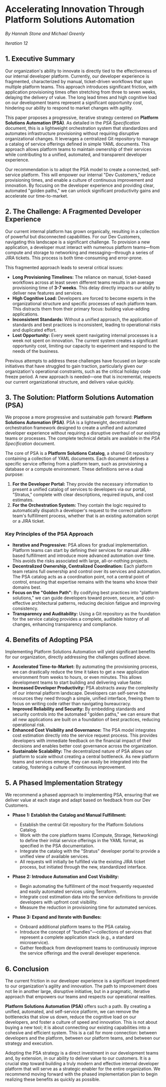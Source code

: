 # Accelerating Innovation Through Platform Solutions Automation

*By Hannah Stone and Michael Greenly*

*Iteration 12*

## 1. Executive Summary

Our organization's ability to innovate is directly tied to the effectiveness of our internal developer platform. Currently, our developer experience is fragmented, characterized by manual, ticket-driven workflows that span multiple platform teams. This approach introduces significant friction, with application provisioning times often stretching from three to seven weeks, delaying the delivery of value. The long lead times and high cognitive load on our development teams represent a significant opportunity cost, hindering our ability to respond to market changes with agility.

This paper proposes a progressive, iterative strategy centered on **Platform Solutions Automation (PSA)**. As detailed in the *PSA Specification* document, this is a lightweight orchestration system that standardizes and automates infrastructure provisioning without requiring disruptive organizational changes. It leverages a centralized Git repository to manage a catalog of service offerings defined in simple YAML documents. This approach allows platform teams to maintain ownership of their services while contributing to a unified, automated, and transparent developer experience.

Our recommendation is to adopt the PSA model to create a connected, self-service platform. This will empower our internal "Dev Customers," reduce provisioning times, and enable a culture of continuous improvement and innovation. By focusing on the developer experience and providing clear, automated "golden paths," we can unlock significant productivity gains and accelerate our time-to-market.

## 2. The Challenge: A Fragmented Developer Experience

Our current internal platform has grown organically, resulting in a collection of powerful but disconnected capabilities. For our Dev Customers, navigating this landscape is a significant challenge. To provision a new application, a developer must interact with numerous platform teams—from compute and storage to networking and messaging—through a series of JIRA tickets. This process is both time-consuming and error-prone.

This fragmented approach leads to several critical issues:

*   **Long Provisioning Timelines:** The reliance on manual, ticket-based workflows across at least seven different teams results in an average provisioning time of **3-7 weeks**. This delay directly impacts our ability to deliver new features and services.
*   **High Cognitive Load:** Developers are forced to become experts in the organizational structure and specific processes of each platform team. This distracts them from their primary focus: building value-adding applications.
*   **Inconsistent Standards:** Without a unified approach, the application of standards and best practices is inconsistent, leading to operational risks and duplicated effort.
*   **Lost Opportunity:** Every week spent navigating internal processes is a week not spent on innovation. The current system creates a significant opportunity cost, limiting our capacity to experiment and respond to the needs of the business.

Previous attempts to address these challenges have focused on large-scale initiatives that have struggled to gain traction, particularly given our organization's operational constraints, such as the critical holiday code freeze period. A new approach is needed—one that is incremental, respects our current organizational structure, and delivers value quickly.

## 3. The Solution: Platform Solutions Automation (PSA)

We propose a more progressive and sustainable path forward: **Platform Solutions Automation (PSA)**. PSA is a lightweight, decentralized orchestration framework designed to create a unified and automated developer experience without requiring a disruptive overhaul of our existing teams or processes. The complete technical details are available in the *PSA Specification* document.

The core of PSA is a **Platform Solutions Catalog**, a shared Git repository containing a collection of YAML documents. Each document defines a specific service offering from a platform team, such as provisioning a database or a compute environment. These definitions serve a dual purpose:

1.  **For the Developer Portal:** They provide the necessary information to present a unified catalog of services to developers via our portal, "Stratus," complete with clear descriptions, required inputs, and cost estimates.
2.  **For the Orchestration System:** They contain the logic required to automatically dispatch a developer's request to the correct platform team's fulfillment process, whether that is an existing automation script or a JIRA ticket.

### Key Principles of the PSA Approach

*   **Iterative and Progressive:** PSA allows for gradual implementation. Platform teams can start by defining their services for manual JIRA-based fulfillment and introduce more advanced automation over time. This avoids the risks associated with large, all-or-nothing projects.
*   **Decentralized Ownership, Centralized Coordination:** Each platform team retains full ownership and control over its services and automation. The PSA catalog acts as a coordination point, not a central point of control, ensuring that expertise remains with the teams who know their domains best.
*   **Focus on the "Golden Path":** By codifying best practices into "platform solutions," we can guide developers toward proven, secure, and cost-effective architectural patterns, reducing decision fatigue and improving consistency.
*   **Transparency and Auditability:** Using a Git repository as the foundation for the service catalog provides a complete, auditable history of all changes, enhancing transparency and compliance.

## 4. Benefits of Adopting PSA

Implementing Platform Solutions Automation will yield significant benefits for our organization, directly addressing the challenges outlined above.

*   **Accelerated Time-to-Market:** By automating the provisioning process, we can drastically reduce the time it takes to get a new application environment from weeks to hours, or even minutes. This allows development teams to start building and delivering value faster.
*   **Increased Developer Productivity:** PSA abstracts away the complexity of our internal platform landscape. Developers can self-serve the resources they need through a simple, unified interface, freeing them to focus on writing code rather than navigating bureaucracy.
*   **Improved Reliability and Security:** By embedding standards and security controls into the automated "golden paths," we can ensure that all new applications are built on a foundation of best practices, reducing operational risk.
*   **Enhanced Cost Visibility and Governance:** The PSA model integrates cost estimation directly into the service request process. This provides developers with immediate feedback on the financial impact of their decisions and enables better cost governance across the organization.
*   **Sustainable Scalability:** The decentralized nature of PSA allows our platform to scale without creating a central bottleneck. As new platform teams and services emerge, they can easily be integrated into the catalog, fostering a culture of continuous improvement.

## 5. A Phased Implementation Strategy

We recommend a phased approach to implementing PSA, ensuring that we deliver value at each stage and adapt based on feedback from our Dev Customers.

*   **Phase 1: Establish the Catalog and Manual Fulfillment:**
    *   Establish the central Git repository for the Platform Solutions Catalog.
    *   Work with the core platform teams (Compute, Storage, Networking) to define their initial service offerings in the YAML format, as specified in the PSA documentation.
    *   Integrate the catalog with the "Stratus" developer portal to provide a unified view of available services.
    *   All requests will initially be fulfilled via the existing JIRA ticket process, but initiated through the new, standardized interface.

*   **Phase 2: Introduce Automation and Cost Visibility:**
    *   Begin automating the fulfillment of the most frequently requested and easily automated services using Terraform.
    *   Integrate cost estimation data into the service definitions to provide developers with upfront cost visibility.
    *   Measure the reduction in provisioning time for automated services.

*   **Phase 3: Expand and Iterate with Bundles:**
    *   Onboard additional platform teams to the PSA catalog.
    *   Introduce the concept of "bundles"—collections of services that represent a complete application stack (e.g., a standard microservice).
    *   Gather feedback from development teams to continuously improve the service offerings and the overall developer experience.

## 6. Conclusion

The current friction in our developer experience is a significant impediment to our organization's agility and innovation. The path to improvement does not lie in another large, disruptive initiative, but in a pragmatic, iterative approach that empowers our teams and respects our operational realities.

**Platform Solutions Automation (PSA)** offers such a path. By creating a unified, automated, and self-service platform, we can remove the bottlenecks that slow us down, reduce the cognitive load on our developers, and foster a culture of speed and innovation. This is not about buying a new tool; it is about connecting our existing capabilities into a cohesive and efficient system. This is a call for more connection: between developers and the platform, between our platform teams, and between our strategy and execution.

Adopting the PSA strategy is a direct investment in our development teams and, by extension, in our ability to deliver value to our customers. It is a crucial step toward building a truly modern and effective internal developer platform that will serve as a strategic enabler for the entire organization. We recommend moving forward with the phased implementation plan to begin realizing these benefits as quickly as possible.
